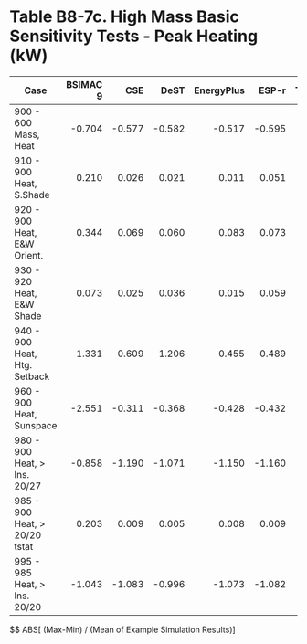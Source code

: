 # Table B8-7c. High Mass Basic Sensitivity Tests - Peak Heating (kW)
| Case |BSIMAC 9 |CSE |DeST |EnergyPlus |ESP-r |TRNSYS | |Min |Max |Mean |Dev % $$ | |TestSoftware1 |
|-----|-----:|-----:|-----:|-----:|-----:|-----:|-----:|-----:|-----:|-----:|-----:|-----:|-----:|
| 900 - 600 Mass, Heat |-0.704 |-0.577 |-0.582 |-0.517 |-0.595 |-0.580 | |-0.704 |-0.517 |-0.593 |31.6 | |-0.517 |
| 910 - 900 Heat, S.Shade |0.210 |0.026 |0.021 |0.011 |0.051 |0.021 | |0.011 |0.210 |0.057 |350.6 | |0.012 |
| 920 - 900 Heat, E&W Orient. |0.344 |0.069 |0.060 |0.083 |0.073 |0.086 | |0.060 |0.344 |0.119 |238.5 | |0.083 |
| 930 - 920 Heat, E&W Shade |0.073 |0.025 |0.036 |0.015 |0.059 |0.036 | |0.015 |0.073 |0.041 |143.7 | |0.015 |
| 940 - 900 Heat, Htg. Setback |1.331 |0.609 |1.206 |0.455 |0.489 |0.626 | |0.455 |1.331 |0.786 |111.4 | |0.456 |
| 960 - 900 Heat, Sunspace |-2.551 |-0.311 |-0.368 |-0.428 |-0.432 |-0.478 | |-2.551 |-0.311 |-0.761 |294.1 | |-0.428 |
| 980 - 900 Heat, > Ins. 20/27 |-0.858 |-1.190 |-1.071 |-1.150 |-1.160 |-1.186 | |-1.190 |-0.858 |-1.102 |30.1 | |-1.149 |
| 985 - 900 Heat, > 20/20 tstat |0.203 |0.009 |0.005 |0.008 |0.009 |0.007 | |0.005 |0.203 |0.040 |493.6 | |0.008 |
| 995 - 985 Heat, > Ins. 20/20 |-1.043 |-1.083 |-0.996 |-1.073 |-1.082 |-1.123 | |-1.123 |-0.996 |-1.067 |11.9 | |-1.073 |

$$ ABS[ (Max-Min) / (Mean of Example Simulation Results)]


